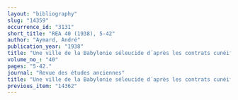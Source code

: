 ```yaml
---
layout: "bibliography"
slug: "14359"
occurrence_id: "3131"
short_title: "REA 40 (1938), 5-42"
author: "Aymard, André"
publication_year: "1938"
title: "Une ville de la Babylonie séleucide d´après les contrats cunéiformes"
volume_no_: "40"
pages: "5-42."
journal: "Revue des études anciennes"
title: "Une ville de la Babylonie séleucide d´après les contrats cunéiformes"
previous_item: "14362"
---
```

